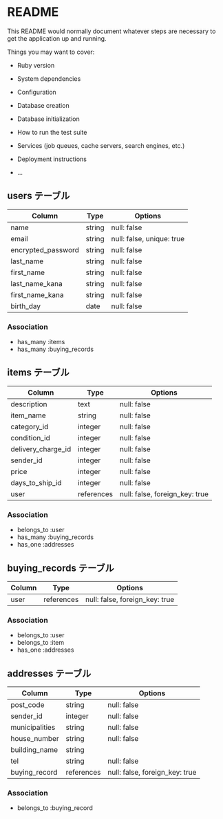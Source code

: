 # README

This README would normally document whatever steps are necessary to get the
application up and running.

Things you may want to cover:

* Ruby version

* System dependencies

* Configuration

* Database creation

* Database initialization

* How to run the test suite

* Services (job queues, cache servers, search engines, etc.)

* Deployment instructions

* ...


## users テーブル

| Column             | Type   | Options                   |
| ------------------ | ------ | ------------------------- |
| name               | string | null: false               |
| email              | string | null: false, unique: true |
| encrypted_password | string | null: false               |
| last_name          | string | null: false               |
| first_name         | string | null: false               |
| last_name_kana     | string | null: false               |
| first_name_kana    | string | null: false               |
| birth_day          | date   | null: false               |


### Association
- has_many :items
- has_many :buying_records


## items テーブル
| Column             | Type       | Options                        |
| ------------------ | ---------- | ------------------------------ |
| description        | text       | null: false                    |
| item_name          | string     | null: false                    |
| category_id        | integer    | null: false                    |
| condition_id       | integer    | null: false                    |
| delivery_charge_id | integer    | null: false                    |
| sender_id          | integer    | null: false                    |
| price              | integer    | null: false                    |
| days_to_ship_id    | integer    | null: false                    |
| user               | references | null: false, foreign_key: true |

### Association
- belongs_to :user
- has_many :buying_records
- has_one :addresses


## buying_records テーブル

| Column | Type       | Options                        |
| ------ | ---------- | ------------------------------ |
| user   | references | null: false, foreign_key: true |

### Association
- belongs_to :user
- belongs_to :item
- has_one :addresses


## addresses テーブル

| Column         | Type       | Options                        |
| -------------- | ---------- | ------------------------------ |
| post_code      | string     | null: false                    |
| sender_id      | integer    | null: false                    |
| municipalities | string     | null: false                    |
| house_number   | string     | null: false                    |
| building_name  | string     |                                |
| tel            | string     | null: false                    |
| buying_record  | references | null: false, foreign_key: true |

### Association
- belongs_to :buying_record